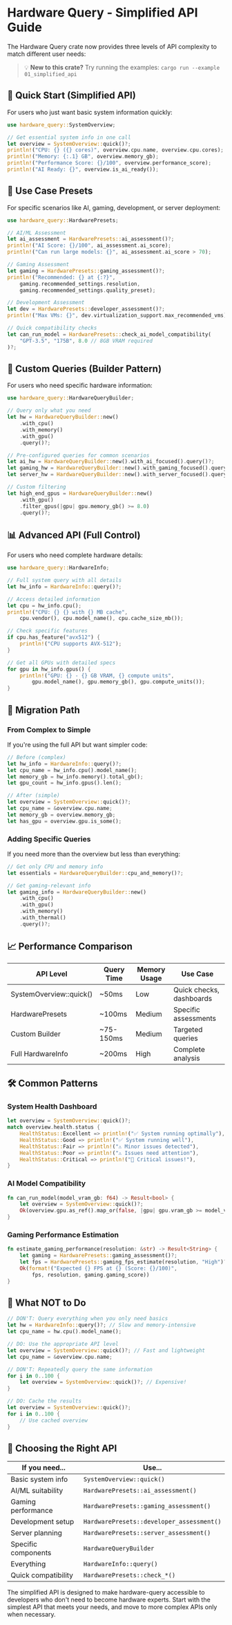 # Hardware Query - Simplified API Guide

The Hardware Query crate now provides three levels of API complexity to match different user needs:

> 💡 **New to this crate?** Try running the examples: `cargo run --example 01_simplified_api`

## 🚀 Quick Start (Simplified API)

For users who just want basic system information quickly:

```rust
use hardware_query::SystemOverview;

// Get essential system info in one call
let overview = SystemOverview::quick()?;
println!("CPU: {} ({} cores)", overview.cpu.name, overview.cpu.cores);
println!("Memory: {:.1} GB", overview.memory_gb);
println!("Performance Score: {}/100", overview.performance_score);
println!("AI Ready: {}", overview.is_ai_ready());
```

## 🎯 Use Case Presets

For specific scenarios like AI, gaming, development, or server deployment:

```rust
use hardware_query::HardwarePresets;

// AI/ML Assessment
let ai_assessment = HardwarePresets::ai_assessment()?;
println!("AI Score: {}/100", ai_assessment.ai_score);
println!("Can run large models: {}", ai_assessment.ai_score > 70);

// Gaming Assessment  
let gaming = HardwarePresets::gaming_assessment()?;
println!("Recommended: {} at {:?}", 
    gaming.recommended_settings.resolution,
    gaming.recommended_settings.quality_preset);

// Development Assessment
let dev = HardwarePresets::developer_assessment()?;
println!("Max VMs: {}", dev.virtualization_support.max_recommended_vms);

// Quick compatibility checks
let can_run_model = HardwarePresets::check_ai_model_compatibility(
    "GPT-3.5", "175B", 8.0 // 8GB VRAM required
)?;
```

## 🔧 Custom Queries (Builder Pattern)

For users who need specific hardware information:

```rust
use hardware_query::HardwareQueryBuilder;

// Query only what you need
let hw = HardwareQueryBuilder::new()
    .with_cpu()
    .with_memory()
    .with_gpu()
    .query()?;

// Pre-configured queries for common scenarios
let ai_hw = HardwareQueryBuilder::new().with_ai_focused().query()?;
let gaming_hw = HardwareQueryBuilder::new().with_gaming_focused().query()?;
let server_hw = HardwareQueryBuilder::new().with_server_focused().query()?;

// Custom filtering
let high_end_gpus = HardwareQueryBuilder::new()
    .with_gpu()
    .filter_gpus(|gpu| gpu.memory_gb() >= 8.0)
    .query()?;
```

## 📊 Advanced API (Full Control)

For users who need complete hardware details:

```rust
use hardware_query::HardwareInfo;

// Full system query with all details
let hw_info = HardwareInfo::query()?;

// Access detailed information
let cpu = hw_info.cpu();
println!("CPU: {} {} with {} MB cache",
    cpu.vendor(), cpu.model_name(), cpu.cache_size_mb());

// Check specific features
if cpu.has_feature("avx512") {
    println!("CPU supports AVX-512");
}

// Get all GPUs with detailed specs
for gpu in hw_info.gpus() {
    println!("GPU: {} - {} GB VRAM, {} compute units",
        gpu.model_name(), gpu.memory_gb(), gpu.compute_units());
}
```

## 🔄 Migration Path

### From Complex to Simple

If you're using the full API but want simpler code:

```rust
// Before (complex)
let hw_info = HardwareInfo::query()?;
let cpu_name = hw_info.cpu().model_name();
let memory_gb = hw_info.memory().total_gb();
let gpu_count = hw_info.gpus().len();

// After (simple)
let overview = SystemOverview::quick()?;
let cpu_name = &overview.cpu.name;
let memory_gb = overview.memory_gb;
let has_gpu = overview.gpu.is_some();
```

### Adding Specific Queries

If you need more than the overview but less than everything:

```rust
// Get only CPU and memory info
let essentials = HardwareQueryBuilder::cpu_and_memory()?;

// Get gaming-relevant info
let gaming_info = HardwareQueryBuilder::new()
    .with_cpu()
    .with_gpu() 
    .with_memory()
    .with_thermal()
    .query()?;
```

## 📈 Performance Comparison

| API Level | Query Time | Memory Usage | Use Case |
|-----------|------------|--------------|----------|
| SystemOverview::quick() | ~50ms | Low | Quick checks, dashboards |
| HardwarePresets | ~100ms | Medium | Specific assessments |
| Custom Builder | ~75-150ms | Medium | Targeted queries |
| Full HardwareInfo | ~200ms | High | Complete analysis |

## 🛠 Common Patterns

### System Health Dashboard
```rust
let overview = SystemOverview::quick()?;
match overview.health.status {
    HealthStatus::Excellent => println!("✅ System running optimally"),
    HealthStatus::Good => println!("✅ System running well"),
    HealthStatus::Fair => println!("⚠️ Minor issues detected"),
    HealthStatus::Poor => println!("⚠️ Issues need attention"),
    HealthStatus::Critical => println!("🚨 Critical issues!"),
}
```

### AI Model Compatibility
```rust
fn can_run_model(model_vram_gb: f64) -> Result<bool> {
    let overview = SystemOverview::quick()?;
    Ok(overview.gpu.as_ref().map_or(false, |gpu| gpu.vram_gb >= model_vram_gb))
}
```

### Gaming Performance Estimation
```rust
fn estimate_gaming_performance(resolution: &str) -> Result<String> {
    let gaming = HardwarePresets::gaming_assessment()?;
    let fps = HardwarePresets::gaming_fps_estimate(resolution, "High")?;
    Ok(format!("Expected {} FPS at {} (Score: {}/100)", 
        fps, resolution, gaming.gaming_score))
}
```

## 🚫 What NOT to Do

```rust
// DON'T: Query everything when you only need basics
let hw = HardwareInfo::query()?; // Slow and memory-intensive
let cpu_name = hw.cpu().model_name();

// DO: Use the appropriate API level
let overview = SystemOverview::quick()?; // Fast and lightweight
let cpu_name = &overview.cpu.name;

// DON'T: Repeatedly query the same information
for i in 0..100 {
    let overview = SystemOverview::quick()?; // Expensive!
}

// DO: Cache the results
let overview = SystemOverview::quick()?;
for i in 0..100 {
    // Use cached overview
}
```

## 🎯 Choosing the Right API

| If you need... | Use... |
|----------------|--------|
| Basic system info | `SystemOverview::quick()` |
| AI/ML suitability | `HardwarePresets::ai_assessment()` |
| Gaming performance | `HardwarePresets::gaming_assessment()` |
| Development setup | `HardwarePresets::developer_assessment()` |
| Server planning | `HardwarePresets::server_assessment()` |
| Specific components | `HardwareQueryBuilder` |
| Everything | `HardwareInfo::query()` |
| Quick compatibility | `HardwarePresets::check_*()` |

The simplified API is designed to make hardware-query accessible to developers who don't need to become hardware experts. Start with the simplest API that meets your needs, and move to more complex APIs only when necessary.
